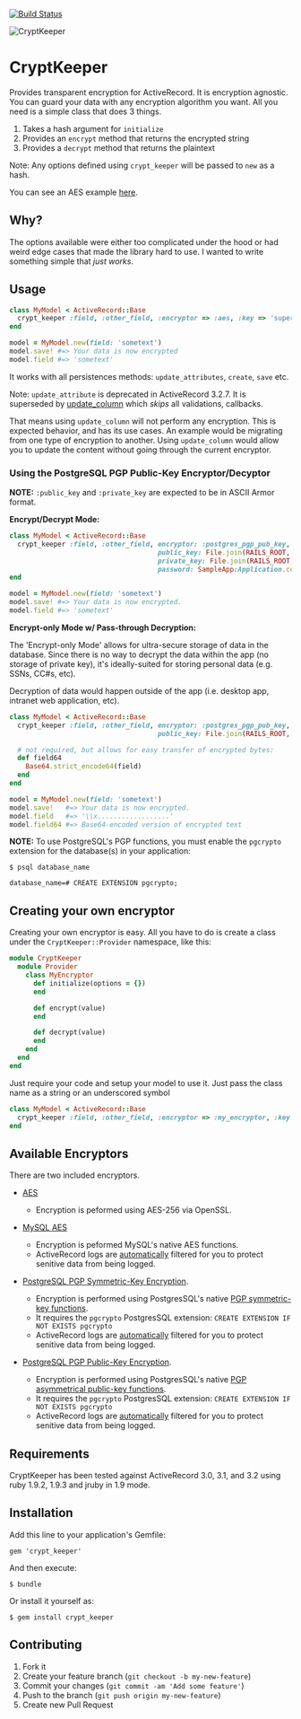 [![Build Status](https://secure.travis-ci.org/jmazzi/crypt_keeper.png?branch=master)](http://travis-ci.org/jmazzi/crypt_keeper)

![CryptKeeper](http://i.imgur.com/qf0aD.jpg)

# CryptKeeper

Provides transparent encryption for ActiveRecord. It is encryption agnostic.
You can guard your data with any encryption algorithm you want. All you need
is a simple class that does 3 things.

1. Takes a hash argument for `initialize`
2. Provides an `encrypt` method that returns the encrypted string
3. Provides a `decrypt` method that returns the plaintext

Note: Any options defined using `crypt_keeper` will be passed to `new` as a
hash.

You can see an AES example [here](https://github.com/jmazzi/crypt_keeper/blob/master/lib/crypt_keeper/provider/aes.rb).

## Why?

The options available were either too complicated under the hood or had weird
edge cases that made the library hard to use. I wanted to write something
simple that *just works*.

## Usage

```ruby
class MyModel < ActiveRecord::Base
  crypt_keeper :field, :other_field, :encryptor => :aes, :key => 'super_good_password'
end

model = MyModel.new(field: 'sometext')
model.save! #=> Your data is now encrypted
model.field #=> 'sometext'
```

It works with all persistences methods: `update_attributes`, `create`, `save`
etc.

Note: `update_attribute` is deprecated in ActiveRecord 3.2.7. It is superseded
by [update_column](http://apidock.com/rails/ActiveRecord/Persistence/update_column)
which _skips_ all validations, callbacks.

That means using `update_column` will not perform any encryption. This is
expected behavior, and has its use cases. An example would be migrating from
one type of encryption to another. Using `update_column` would allow you to
update the content without going through the current encryptor.

### Using the PostgreSQL PGP Public-Key Encryptor/Decyptor

**NOTE:** `:public_key` and `:private_key` are expected to be in ASCII Armor format.

**Encrypt/Decrypt Mode:**

```ruby
class MyModel < ActiveRecord::Base
  crypt_keeper :field, :other_field, encryptor: :postgres_pgp_pub_key,
                                     public_key: File.join(RAILS_ROOT,'config','public.key'),
                                     private_key: File.join(RAILS_ROOT,'config','private.key'),
                                     password: SampleApp:Application.config.pgp_password
end

model = MyModel.new(field: 'sometext')
model.save! #=> Your data is now encrypted.
model.field #=> 'sometext'
```

**Encrypt-only Mode w/ Pass-through Decryption:**

The 'Encrypt-only Mode' allows for ultra-secure storage of data in the database.
Since there is no way to decrypt the data within the app (no storage of private
key), it's ideally-suited for storing personal data (e.g. SSNs, CC#s, etc).

Decryption of data would happen outside of the app (i.e. desktop app, intranet
web application, etc).

```ruby
class MyModel < ActiveRecord::Base
  crypt_keeper :field, :other_field, encryptor: :postgres_pgp_pub_key,
                                     public_key: File.join(RAILS_ROOT,'config','public.key')

  # not required, but allows for easy transfer of encrypted bytes:
  def field64
    Base64.strict_encode64(field)
  end
end

model = MyModel.new(field: 'sometext')
model.save!   #=> Your data is now encrypted.
model.field   #=> '\\x..................'
model.field64 #=> Base64-encoded version of encrypted text
```
**NOTE:** To use PostgreSQL's PGP functions, you must enable the `pgcrypto`
extension for the database(s) in your application:

```
$ psql database_name

database_name=# CREATE EXTENSION pgcrypto;
```

## Creating your own encryptor

Creating your own encryptor is easy. All you have to do is create a class
under the `CryptKeeper::Provider` namespace, like this:

```ruby
module CryptKeeper
  module Provider
    class MyEncryptor
      def initialize(options = {})
      end

      def encrypt(value)
      end

      def decrypt(value)
      end
    end
  end
end

```

Just require your code and setup your model to use it. Just pass the class name
as a string or an underscored symbol

```ruby
class MyModel < ActiveRecord::Base
  crypt_keeper :field, :other_field, :encryptor => :my_encryptor, :key => 'super_good_password'
end
```

## Available Encryptors

There are two included encryptors.

* [AES](https://github.com/jmazzi/crypt_keeper/blob/master/lib/crypt_keeper/provider/aes.rb)
  * Encryption is peformed using AES-256 via OpenSSL.


* [MySQL AES](https://github.com/jmazzi/crypt_keeper/blob/master/lib/crypt_keeper/provider/mysql_aes.rb)
  * Encryption is peformed MySQL's native AES functions.
  * ActiveRecord logs are [automatically](https://github.com/jmazzi/crypt_keeper/blob/master/lib/crypt_keeper/log_subscriber/mysql_aes.rb)
    filtered for you to protect senitive data from being logged.


* [PostgreSQL PGP Symmetric-Key Encryption](https://github.com/jmazzi/crypt_keeper/blob/master/lib/crypt_keeper/provider/postgres_pgp.rb).
  * Encryption is performed using PostgresSQL's native [PGP symmetric-key functions](http://www.postgresql.org/docs/9.1/static/pgcrypto.html).
  * It requires the `pgcrypto` PostgresSQL extension:
    `CREATE EXTENSION IF NOT EXISTS pgcrypto`
  * ActiveRecord logs are [automatically](https://github.com/jmazzi/crypt_keeper/blob/master/lib/crypt_keeper/log_subscriber/postgres_pgp.rb)
    filtered for you to protect senitive data from being logged.


* [PostgreSQL PGP Public-Key Encryption](https://github.com/jmazzi/crypt_keeper/blob/master/lib/crypt_keeper/provider/postgres_pgp_pub_key.rb).
  * Encryption is performed using PostgresSQL's native [PGP asymmetrical public-key functions](http://www.postgresql.org/docs/9.1/static/pgcrypto.html#AEN136363).
  * It requires the `pgcrypto` PostgresSQL extension:
    `CREATE EXTENSION IF NOT EXISTS pgcrypto`
  * ActiveRecord logs are [automatically](https://github.com/jmazzi/crypt_keeper/blob/master/lib/crypt_keeper/log_subscriber/postgres_pgp_pub_key.rb)
    filtered for you to protect senitive data from being logged.

## Requirements

CryptKeeper has been tested against ActiveRecord 3.0, 3.1, and 3.2 using ruby
1.9.2, 1.9.3 and jruby in 1.9 mode.

## Installation

Add this line to your application's Gemfile:

    gem 'crypt_keeper'

And then execute:

    $ bundle

Or install it yourself as:

    $ gem install crypt_keeper


## Contributing

1. Fork it
2. Create your feature branch (`git checkout -b my-new-feature`)
3. Commit your changes (`git commit -am 'Add some feature'`)
4. Push to the branch (`git push origin my-new-feature`)
5. Create new Pull Request
